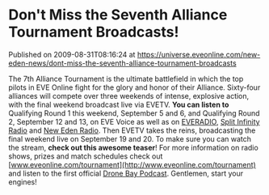 # Don't Miss the Seventh Alliance Tournament Broadcasts!
Published on 2009-08-31T08:16:24 at https://universe.eveonline.com/new-eden-news/dont-miss-the-seventh-alliance-tournament-broadcasts

The 7th Alliance Tournament is the ultimate battlefield in which the top pilots in EVE Online fight for the glory and honor of their Alliance. Sixty-four alliances will compete over three weekends of intense, explosive action, with the final weekend broadcast live via EVETV. **You can listen to** Qualifying Round 1 this weekend, September 5 and 6, and Qualifying Round 2, September 12 and 13, on EVE Voice as well as on [EVERADIO](http://complete.gamingradio.net/everadio?player=true), [Split Infinity Radio](http://www.siradio.fm/) and [New Eden Radio](http://www.newedenradio.com/). Then EVETV takes the reins, broadcasting the final weekend live on September 19 and 20. To make sure you can watch the stream, **check out this awesome teaser**! For more information on radio shows, prizes and match schedules check out [www.eveonline.com/tournament](http://www.eveonline.com/tournament) and listen to the first official [Drone Bay Podcast](http://dl.eve-files.com/media/corp/Crovan/082509DroneBay023.mp3). Gentlemen, start your engines!
